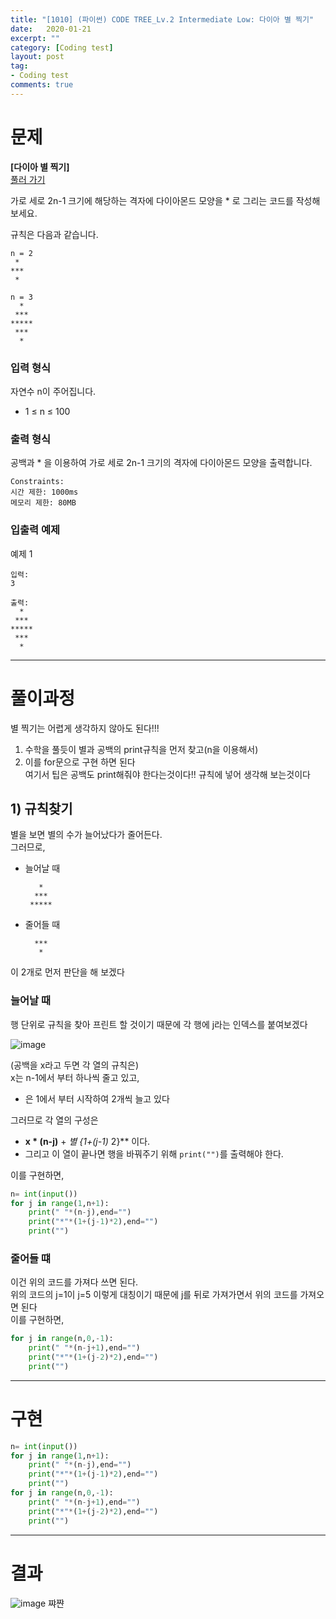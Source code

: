 ```yaml
---
title: "[1010] (파이썬) CODE TREE_Lv.2 Intermediate Low: 다이아 별 찍기"
date:   2020-01-21
excerpt: ""
category: [Coding test]
layout: post
tag:
- Coding test
comments: true
---
```



# 문제
**[다이아 별 찍기]**   
[풀러 가기](https://www.codetree.ai/)   

가로 세로 2n-1 크기에 해당하는 격자에 다이아몬드 모양을 * 로 그리는 코드를 작성해보세요.

규칙은 다음과 같습니다.

```
n = 2
 *
***
 *

n = 3
  *
 ***
*****
 ***
  *
```


### 입력 형식

자연수 n이 주어집니다.

* 1 ≤ n ≤ 100



### 출력 형식
공백과 * 을 이용하여 가로 세로 2n-1 크기의 격자에 다이아몬드 모양을 출력합니다.

```
Constraints:
시간 제한: 1000ms
메모리 제한: 80MB
```


### 입출력 예제

예제 1
```
입력:
3

출력: 
  *
 ***
*****
 ***
  *
```



----




# 풀이과정
별 찍기는 어렵게 생각하지 않아도 된다!!!    
1) 수학을 풀듯이 별과 공백의 print규칙을 먼저 찾고(n을 이용해서)    
2) 이를 for문으로 구현 하면 된다     
여기서 팁은 공백도 print해줘야 한다는것이다!! 규칙에 넣어 생각해 보는것이다


## 1) 규칙찾기
별을 보면 별의 수가 늘어났다가 줄어든다.     
그러므로,    
* 늘어날 때   

  ```
     *
    ***
   *****
  ```
  
* 줄어들 때   

  ```
    ***
     *
  ```
이 2개로 먼저 판단을 해 보겠다     

### 늘어날 때

행 단위로 규칙을 찾아 프린트 할 것이기 때문에 각 행에 j라는 인덱스를 붙여보겠다

![image](https://user-images.githubusercontent.com/76824611/128589950-71a087d8-0801-4a3d-bd54-5b772b0e4a3b.png)

(공백을 x라고 두면 각 열의 규칙은)  
x는 n-1에서 부터 하나씩 줄고 있고,    
* 은 1에서 부터 시작하여 2개씩 늘고 있다     


그러므로 각 열의 구성은
* **x * (n-j)** + **별* {1+(j-1)* 2}** 이다.    
* 그리고 이 열이 끝나면 행을 바꿔주기 위해 ```print("")```를 출력해야 한다.

이를 구현하면,
```python
n= int(input())
for j in range(1,n+1):
    print(" "*(n-j),end="")
    print("*"*(1+(j-1)*2),end="")
    print("")
```


### 줄어들 떄
이건 위의 코드를 가져다 쓰면 된다.      
위의 코드의 j=1이 j=5 이렇게 대칭이기 때문에 j를 뒤로 가져가면서 위의 코드를 가져오면 된다     
이를 구현하면,    
```python
for j in range(n,0,-1):
    print(" "*(n-j+1),end="")
    print("*"*(1+(j-2)*2),end="")
    print("")
```



----

# 구현
```python
n= int(input())
for j in range(1,n+1):
    print(" "*(n-j),end="")
    print("*"*(1+(j-1)*2),end="")
    print("")
for j in range(n,0,-1):
    print(" "*(n-j+1),end="")
    print("*"*(1+(j-2)*2),end="")
    print("")
```

---

# 결과
![image](https://user-images.githubusercontent.com/76824611/128589971-eb615500-190d-4bd6-94f4-9889211f9168.png)
쨔쨘





